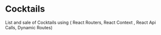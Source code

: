 # Cocktails
List and sale of Cocktails using ( React Routers, React Context , React Api Calls, Dynamic Routes)
